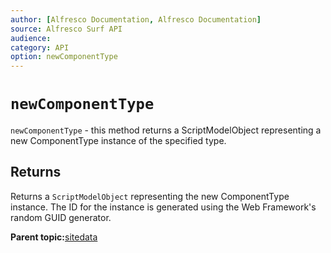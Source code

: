 ```yaml
---
author: [Alfresco Documentation, Alfresco Documentation]
source: Alfresco Surf API
audience: 
category: API
option: newComponentType
---
```


# `newComponentType`

`newComponentType` - this method returns a ScriptModelObject representing a new ComponentType instance of the specified type.

## Returns

Returns a `ScriptModelObject` representing the new ComponentType instance. The ID for the instance is generated using the Web Framework's random GUID generator.

**Parent topic:**[sitedata](../references/APISurf-sitedata.md)

